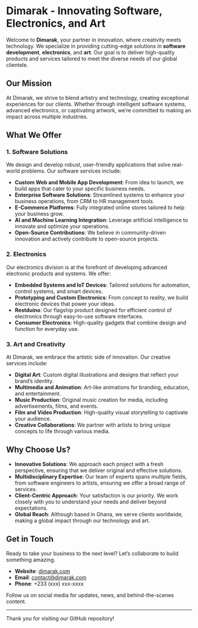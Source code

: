 # Dimarak - Innovating Software, Electronics, and Art

Welcome to **Dimarak**, your partner in innovation, where creativity meets technology. We specialize in providing cutting-edge solutions in **software development**, **electronics**, and **art**. Our goal is to deliver high-quality products and services tailored to meet the diverse needs of our global clientele.

## Our Mission
At Dimarak, we strive to blend artistry and technology, creating exceptional experiences for our clients. Whether through intelligent software systems, advanced electronics, or captivating artwork, we’re committed to making an impact across multiple industries.

## What We Offer

### 1. Software Solutions
We design and develop robust, user-friendly applications that solve real-world problems. Our software services include:

- **Custom Web and Mobile App Development**: From idea to launch, we build apps that cater to your specific business needs.
- **Enterprise Software Solutions**: Streamlined systems to enhance your business operations, from CRM to HR management tools.
- **E-Commerce Platforms**: Fully integrated online stores tailored to help your business grow.
- **AI and Machine Learning Integration**: Leverage artificial intelligence to innovate and optimize your operations.
- **Open-Source Contributions**: We believe in community-driven innovation and actively contribute to open-source projects.

### 2. Electronics
Our electronics division is at the forefront of developing advanced electronic products and systems. We offer:

- **Embedded Systems and IoT Devices**: Tailored solutions for automation, control systems, and smart devices.
- **Prototyping and Custom Electronics**: From concept to reality, we build electronic devices that power your ideas.
- **Restduino**: Our flagship product designed for efficient control of electronics through easy-to-use software interfaces.
- **Consumer Electronics**: High-quality gadgets that combine design and function for everyday use.

### 3. Art and Creativity
At Dimarak, we embrace the artistic side of innovation. Our creative services include:

- **Digital Art**: Custom digital illustrations and designs that reflect your brand’s identity.
- **Multimedia and Animation**: Art-like animations for branding, education, and entertainment.
- **Music Production**: Original music creation for media, including advertisements, films, and events.
- **Film and Video Production**: High-quality visual storytelling to captivate your audience.
- **Creative Collaborations**: We partner with artists to bring unique concepts to life through various media.

## Why Choose Us?
- **Innovative Solutions**: We approach each project with a fresh perspective, ensuring that we deliver original and effective solutions.
- **Multidisciplinary Expertise**: Our team of experts spans multiple fields, from software engineers to artists, ensuring we offer a broad range of services.
- **Client-Centric Approach**: Your satisfaction is our priority. We work closely with you to understand your needs and deliver beyond expectations.
- **Global Reach**: Although based in Ghana, we serve clients worldwide, making a global impact through our technology and art.

## Get in Touch
Ready to take your business to the next level? Let’s collaborate to build something amazing.

- **Website**: [dimarak.com](https://dimarak.com)
- **Email**: contact@dimarak.com
- **Phone**: +233 (xxx) xxx-xxxx

Follow us on social media for updates, news, and behind-the-scenes content.

---

Thank you for visiting our GitHub repository!
